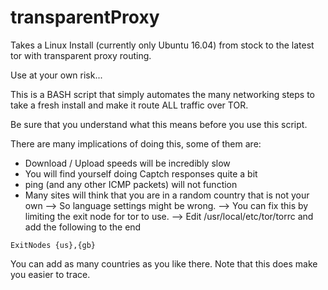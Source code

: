 # transparentProxy
Takes a Linux Install (currently only Ubuntu 16.04) from stock to the latest tor with transparent proxy routing. 

Use at your own risk...

This is a BASH script that simply automates the many networking steps to take a fresh install
and make it route ALL traffic over TOR. 

Be sure that you understand what this means before you use this script. 

There are many implications of doing this, some of them are:
- Download / Upload speeds will be incredibly slow
- You will find yourself doing Captch responses quite a bit
- ping (and any other ICMP packets) will not function
- Many sites will think that you are in a random country that is not your own
--> So language settings might be wrong. 
--> You can fix this by limiting the exit node for tor to use.
--> Edit /usr/local/etc/tor/torrc and add the following to the end
```
ExitNodes {us},{gb}
```
You can add as many countries as you like there. Note that this does make you easier to trace.
